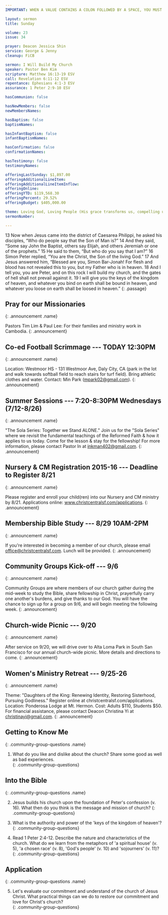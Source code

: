 ```yaml
---
IMPORTANT: WHEN A VALUE CONTAINS A COLON FOLLOWED BY A SPACE, YOU MUST USE &#58;

layout: sermon
title: Sunday

volume: 23
issue: 34

prayer: Deacon Jessica Shin
service: George & Jenny
cleanup: FiCB

sermon: I Will Build My Church
speaker: Pastor Ben Kim
scripture: Matthew 16:13-19 ESV
call: Revelation 6:11-12 ESV
repentance: Ephesians 4:1-3 ESV
assurance: 1 Peter 2:9-10 ESV

hasCommunion: false

hasNewMembers: false
newMembersNames:

hasBaptism: false
baptismNames: 

hasInfantBaptism: false
infantBaptismNames: 

hasConfirmation: false
confirmationNames: 

hasTestimony: false
testimonyNames:

offeringLastSunday: $1,897.00
offeringAdditionalLineItem: 
offeringAdditionalLineItemInflow: 
offeringOnline:
offeringYTD: $119,568.30
offeringPercent: 29.52% 
offeringBudget: $405,000.00

theme: Loving God, Loving People (His grace transforms us, compelling us to love others)
sermonNumber: 

---
```


13 Now when Jesus came into the district of Caesarea Philippi, he asked his disciples, “Who do people say that the Son of Man is?” 14 And they said, “Some say John the Baptist, others say Elijah, and others Jeremiah or one of the prophets.” 15 He said to them, “But who do you say that I am?” 16 Simon Peter replied, “You are the Christ, the Son of the living God.” 17 And Jesus answered him, “Blessed are you, Simon Bar-Jonah! For flesh and blood has not revealed this to you, but my Father who is in heaven. 18 And I tell you, you are Peter, and on this rock I will build my church, and the gates of hell shall not prevail against it. 19 I will give you the keys of the kingdom of heaven, and whatever you bind on earth shall be bound in heaven, and whatever you loose on earth shall be loosed in heaven.”
{: .passage}


## Pray for our Missionaries
{: .announcement .name}

Pastors Tim Lim & Paul Lee: For their families and ministry work in Cambodia.
{: .announcement}

## Co-ed Football Scrimmage --- TODAY 12:30PM
{: .announcement .name}

Location: Westmoor HS - 131 Westmoor Ave, Daly City, CA (park in the lot and walk towards softball field to reach stairs for turf field). Bring athletic clothes and water. Contact: Min Park (mpark02@gmail.com).
{: .announcement}

## Summer Sessions --- 7:20-8:30PM Wednesdays (7/12-8/26)
{: .announcement .name}

"The Sola Series: Together we Stand ALONE." Join us for the "Sola Series" where we revisit the fundamental teachings of the Reformed Faith & how it applies to us today. Come for the lesson & stay for the fellowship! For more information, please contact Pastor In at inkman402@gmail.com.
{: .announcement}

## Nursery & CM Registration 2015-16 --- Deadline to Register 8/21
{: .announcement .name}

Please register and enroll your child(ren) into our Nursery and CM ministry by 8/21. Applications online: www.christcentralsf.com/applications.
{: .announcement}

## Membership Bible Study --- 8/29 10AM-2PM
{: .announcement .name}

If you're interested in becoming a member of our church, please email office@christcentralsf.com. Lunch will be provided. 
{: .announcement}

## Community Groups Kick-off --- 9/6
{: .announcement .name}

Community Groups are where members of our church gather during the mid-week to study the Bible, share fellowship in Christ, prayerfully carry one another's burdens, and give thanks to our God. You will have the chance to sign up for a group on 9/6, and will begin meeting the following week.
{: .announcement}

## Church-wide Picnic --- 9/20
{: .announcement .name}

After service on 9/20, we will drive over to Alta Loma Park in South San Francisco for our annual church-wide picnic. More details and directions to come.
{: .announcement}

## Women's Ministry Retreat --- 9/25-26
{: .announcement .name}

Theme: "Daughters of the King: Renewing Identity, Restoring Sisterhood, Pursuing Godliness." Register online at christcentralsf.com/applications. Location: Ponderosa Lodge at Mt. Hermon. Cost: Adults $110, Students $50. For financial assistance, please contact Deacon Christina Yi at christinayi@gmail.com. 
{: .announcement}









## Getting to Know Me
{: .community-group-questions .name}

1) What do you like and dislike about the church? Share some good as well as bad experiences.  
{: .community-group-questions}

## Into the Bible
{: .community-group-questions .name}

2) Jesus builds his church upon the foundation of Peter's confession (v. 16). What then do you think is the message and mission of church? 
{: .community-group-questions}

3) What is the authority and power of the 'keys of the kingdom of heaven'?  
{: .community-group-questions}

4) Read 1 Peter 2:4-12. Describe the nature and characteristics of the church. What do we learn from the metaphors of 'a spiritual house' (v. 5), 'a chosen race' (v. 8), 'God's people' (v. 10) and 'sojourners' (v. 11)?
{: .community-group-questions}

## Application
{: .community-group-questions .name}

5) Let's evaluate our commitment and understand of the church of Jesus Christ. What practical things can we do to restore our commitment and love for Christ's church?    
{: .community-group-questions}

 